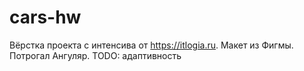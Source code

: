 # cars-hw

Вёрстка проекта с интенсива от https://itlogia.ru. Макет из Фигмы. Потрогал Ангуляр.
TODO: адаптивность
